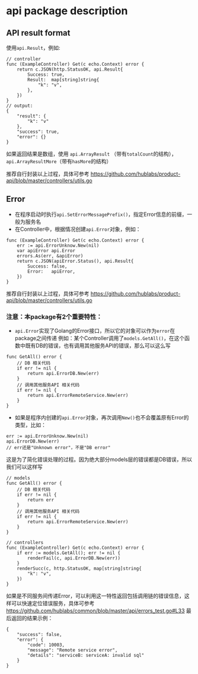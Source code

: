 # api package description

## API result format
使用`api.Result`，例如:
```
// controller
func (ExampleController) Get(c echo.Context) error {
    return c.JSON(http.StatusOK, api.Result{
        Success: true,
        Result:  map[string]string{
            "k": "v",
        },
    })
}
// output:
{
    "result": {
        "k": "v"
    },
    "success": true,
    "error": {}
}
```
如果返回结果是数组，使用 `api.ArrayResult` （带有`totalCount`的结构），`api.ArrayResultMore`（带有`hasMore`的结构）

推荐自行封装以上过程，具体可参考 https://github.com/hublabs/product-api/blob/master/controllers/utils.go

## Error
- 在程序启动时执行`api.SetErrorMessagePrefix()`，指定Error信息的前缀，一般为服务名
- 在Controller中，根据情况创建`api.Error`对象，例如：
```
func (ExampleController) Get(c echo.Context) error {
    err := api.ErrorUnknow.New(nil)
    var apiError api.Error
    errors.As(err, &apiError)
    return c.JSON(apiError.Status(), api.Result{
        Success: false,
        Error:   apiError,
    })
}
```

推荐自行封装以上过程，具体可参考 https://github.com/hublabs/product-api/blob/master/controllers/utils.go

### 注意：本package有2个重要特性：
- `api.Error`实现了Golang的Error接口，所以它的对象可以作为`error`在package之间传递
例如：某个Controller调用了`models.GetAll()`，在这个函数中既有DB的错误，也有调用其他服务API的错误，那么可以这么写
```
func GetAll() error {
    // DB 相关代码
    if err != nil {
        return api.ErrorDB.New(err)
    }
    // 调用其他服务API 相关代码
    if err != nil {
        return api.ErrorRemoteService.New(err)
    }
}
```
- 如果是程序内创建的`api.Error`对象，再次调用`New()`也不会覆盖原有Error的类型，比如：
```
err := api.ErrorUnknow.New(nil)
api.ErrorDB.New(err)
// err还是"Unknown error"，不是"DB error"
```
这是为了简化错误处理的过程。因为绝大部分models层的错误都是DB错误，所以我们可以这样写
```
// models
func GetAll() error {
    // DB 相关代码
    if err != nil {
        return err
    }
    // 调用其他服务API 相关代码
    if err != nil {
        return api.ErrorRemoteService.New(err)
    }
}

// controllers
func (ExampleController) Get(c echo.Context) error {
    if err := models.GetAll(); err != nil {
        renderFail(c, api.ErrorDB.New(err))
    }
    renderSucc(c, http.StatusOK, map[string]string{
        "k": "v",
    })
}
```
如果是不同服务间传递Error，可以利用这一特性返回包括调用链的错误信息，这样可以快速定位错误服务，具体可参考
https://github.com/hublabs/common/blob/master/api/errors_test.go#L33
最后返回的结果示例：
```
{
    "success": false,
    "error": {
        "code": 10003,
        "message": "Remote service error",
        "details": "serviceB: serviceA: invalid sql"
    }
}
```
